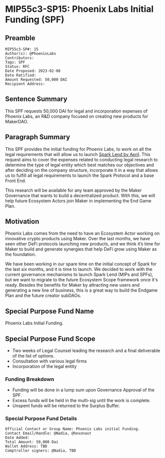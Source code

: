 # MIP55c3-SP15: Phoenix Labs Initial Funding (SPF)

## Preamble

```
MIP55c3-SP#: 15
Author(s): @PhoenixLabs
Contributors:
Tags: SPF
Status: RFC
Date Proposed: 2023-02-08
Date Ratified: 
Amount Requested: 50,000 DAI
Recipient Address:
```
## Sentence Summary

This SPF requests 50,000 DAI for legal and incorporation expenses of Phoenix Labs, an R&D company focused on creating new products for MakerDAO.

## Paragraph Summary

This SPF provides the initial funding for Phoenix Labs, to work on all the legal requirements that will allow us to launch [Spark Lend by April](https://forum.makerdao.com/t/announcing-phoenix-labs-and-spark-protocol/19731). This request aims to cover the expenses related to conducting legal research to determine the type of legal entity which best matches our objectives and after deciding on the company structure, incorporate it in a way that allows us to fulfill all legal requirements to launch the Spark Protocol and a base Front End. 

This research will be available for any team approved by the Maker Governance that wants to build a decentralized product. With this, we will help future Ecosystem Actors join Maker in implementing the End Game Plan.

## Motivation

Phoenix Labs comes from the need to have an Ecosystem Actor working on innovative crypto products using Maker. Over the last months, we have seen other DeFi protocols launching new products, and we think it’s time for Maker to build and generate synergies that help DeFi grow using Maker as the foundation.

We have been working in our spare time on the initial concept of Spark for the last six months, and it is time to launch. We decided to work with the current governance mechanisms to launch Spark Lend (MIPs and SPFs), but we want to migrate to the future Ecosystem Scope framework once it's ready. Besides the benefits for Maker by attracting new users and generating a new line of business, this is a great way to build the Endgame Plan and the future creator subDAOs.

## Special Purpose Fund Name

Phoenix Labs Initial Funding.

## Special Purpose Fund Scope

- Two weeks of Legal Counsel leading the research and a final deliverable of the list of options.
- Consultation with various legal firms
- Incorporation of the legal entity

### Funding Breakdown

- Funding will be done in a lump sum upon Governance Approval of the SPF.
- Excess funds will be held in the multi-sig until the work is complete.
- Unspent funds will be returned to the Surplus Buffer.

### Special Purpose Fund Details
```
Official Contact or Group Name: Phoenix Labs initial Funding.
Contact Email/Handle: @Nadia, @hexonaut 
Date Added: 
Total Amount: 50,000 Dai
Wallet Address: TBD
Comptroller signers: @Nadia, TBD
```
